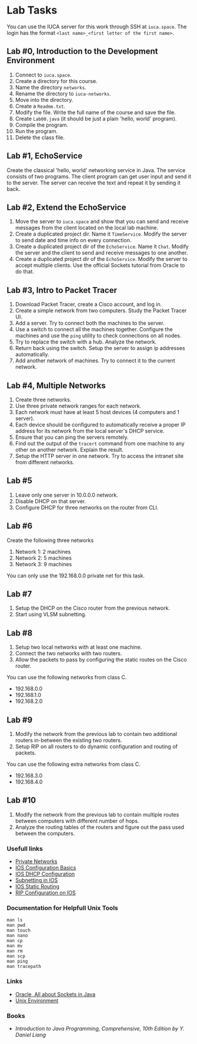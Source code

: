 Lab Tasks
=========

You can use the IUCA server for this work through SSH at `iuca.space`. The login
has the format `<last name>_<first letter of the first name>`.

## Lab #0, Introduction to the Development Environment

1. Connect to `iuca.space`.
2. Create a directory for this course.
3. Name the directory `networks`.
4. Rename the directory to `iuca-networks`.
5. Move into the directory.
6. Create a `Readme.txt`.
7. Modify the file. Write the full name of the course and save the file.
8. Create `Lab00.java` (it should be just a plain 'hello, world' program).
9. Compile the program.
10. Run the program.
11. Delete the class file.

## Lab #1, EchoService

Create the classical 'hello, world' networking service in Java. The service consists of two programs. The client program can get user
input and send it to the server. The server can receive the text and repeat it by sending it back.

## Lab #2, Extend the EchoService

1. Move the server to `iuca.space`
   and show that you can send
   and receive messages from the
   client located on the local lab
   machine.
2. Create a duplicated project dir. Name it
   `TimeService`. Modify the server to send
   date and time info on every connection.
3. Create a duplicated project dir of the
   `EchoService`. Name it `Chat`. Modify
   the server and the client to send and
   receive messages to one another.
3. Create a duplicated project dir of the
   `EchoService`. Modify the server to
   accept multiple clients. Use the official
   Sockets tutorial from Oracle to do that.

## Lab #3, Intro to Packet Tracer

1. Download Packet Tracer, create a Cisco account, and log in.
2. Create a simple network from two computers. Study the Packet Tracer UI.
3. Add a server. Try to connect both the machines to the server.
4. Use a switch to connect all the machines together. Configure the machines
   and use the `ping` utility to check connections on all nodes.
5. Try to replace the switch with a hub. Analyze the network.
6. Return back using the switch. Setup the server to assign ip addresses automatically.
7. Add another network of machines. Try to connect it to the current network.

## Lab #4, Multiple Networks

1. Create three networks.
2. Use three private network ranges for each network.
3. Each network must have at least 5 host devices (4 computers and 1 server).
4. Each device should be configured to automatically receive a proper IP address for its network from the local server's DHCP service.
5. Ensure that you can ping the servers remotely.
6. Find out the output of the `tracert` command from one machine to any other on another network. Explain the result.
7. Setup the HTTP server in one network. Try to access the intranet site from different networks.

## Lab #5

1. Leave only one server in 10.0.0.0 network.
2. Disable DHCP on that server.
3. Configure DHCP for three networks on the router from CLI.

## Lab #6

Create the following three networks

1. Network 1: 2 machines
2. Network 2: 5 machines
3. Network 3: 9 machines

You can only use the 192.168.0.0 private net for this task.

## Lab #7

1. Setup the DHCP on the Cisco router from the previous network.
2. Start using VLSM subnetting.

## Lab #8

1. Setup two local networks with at least one machine.
2. Connect the two networks with two routers.
3. Allow the packets to pass by configuring the static routes on the Cisco router.

You can use the following networks from class C.

* 192.168.0.0
* 192.168.1.0
* 192.168.2.0

## Lab #9

1. Modify the network from the previous lab to contain two additional routers in-between
   the existing two routers.
2. Setup RIP on all routers to do dynamic configuration and routing of packets.

You can use the following extra networks from class C.

* 192.168.3.0
* 192.168.4.0

## Lab #10

1. Modify the network from the previous lab to contain multiple routes between
   computers with different number of hops.
2. Analyze the routing tables of the routers and figure out the
   pass used between the computers.
   
### Usefull links

* [Private Networks](https://www.cisco.com/c/en/us/support/docs/ip/ip-multicast/13789-35.html)
* [IOS Configuration Basics](https://www.cisco.com/c/en/us/td/docs/switches/wan/mgx/mgx_8850/software/mgx_r3/rpm/rpm_r1-1/configuration/guide/appc.html)
* [IOS DHCP Configuration](https://www.cisco.com/c/en/us/td/docs/ios/12_2/ip/configuration/guide/fipr_c/1cfdhcp.html)
* [Subnetting in IOS](https://www.cisco.com/c/en/us/support/docs/ip/routing-information-protocol-rip/13788-3.html)
* [IOS Static Routing](https://www.cisco.com/c/en/us/td/docs/switches/datacenter/sw/5_x/nx-os/unicast/configuration/guide/l3_cli_nxos/l3_route.html)
* [RIP Configuration on IOS](https://www.cisco.com/c/en/us/td/docs/ios-xml/ios/iproute_rip/configuration/15-mt/irr-15-mt-book/irr-cfg-info-prot.html)

### Documentation for Helpfull Unix Tools

    man ls
    man pwd
    man touch
    man nano
    man cp
    man mv
    man rm
    man scp
    man ping
    man tracepath

### Links

* [Oracle, All about Sockets in Java](https://docs.oracle.com/javase/tutorial/networking/sockets/index.html)
* [Unix Environment](https://drive.google.com/open?id=0B85z_dQxOMgLNDN3QTFrSmYxZm8)

### Books

* _Introduction to Java Programming, Comprehensive, 10th Edition by Y. Daniel Liang_
